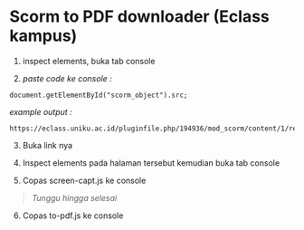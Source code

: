 # Scorm to PDF downloader (Eclass kampus)

1. inspect elements, buka tab console

2. _paste code ke console :_
```
document.getElementById("scorm_object").src;
```
  _example output :_
```
https://eclass.uniku.ac.id/pluginfile.php/194936/mod_scorm/content/1/res/index.html
```

3. Buka link nya

4. Inspect elements pada halaman tersebut kemudian buka tab console

5. Copas screen-capt.js ke console

> _Tunggu hingga selesai_

6. Copas to-pdf.js ke console
